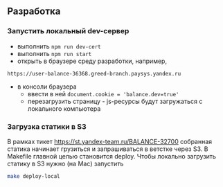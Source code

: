 ## Разработка

### Запустить локальный dev-сервер

- выполнить `npm run dev-cert`
- выполнить `npm run start`
- открыть в браузере среду разработки, например,
```
https://user-balance-36368.greed-branch.paysys.yandex.ru
```
- в консоли браузера
  - ввести в ней `document.cookie = 'balance.dev=true'`
  - перезагрузить страницу - js-ресурсы будут загружаться с локального компьютера

### Загрузка статики в S3

В рамках тикет https://st.yandex-team.ru/BALANCE-32700 собранная статика начинает грузиться и запрашиваться в ветстке через S3. В Makefile главной целью становится deploy.
Чтобы локально загрузить статику в S3 нужно (на Mac) запустить
```bash
make deploy-local
```

